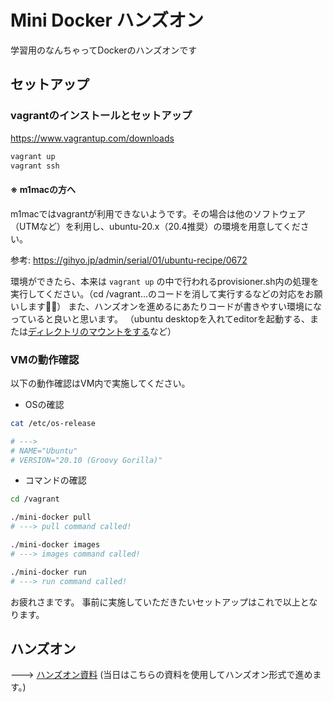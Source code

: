 # Mini Docker ハンズオン
学習用のなんちゃってDockerのハンズオンです

## セットアップ

### vagrantのインストールとセットアップ

https://www.vagrantup.com/downloads

```bash
vagrant up
vagrant ssh
```

#### ※ m1macの方へ
m1macではvagrantが利用できないようです。その場合は他のソフトウェア（UTMなど）を利用し、ubuntu-20.x（20.4推奨）の環境を用意してください。

参考: https://gihyo.jp/admin/serial/01/ubuntu-recipe/0672

環境ができたら、本来は `vagrant up` の中で行われるprovisioner.sh内の処理を実行してください。（cd /vagrant...のコードを消して実行するなどの対応をお願いします🙇‍♀️）
また、ハンズオンを進めるにあたりコードが書きやすい環境になっていると良いと思います。
（ubuntu desktopを入れてeditorを起動する、または[ディレクトリのマウントをする](https://github.com/ShotaOd/mini-docker-handson/blob/master/FORM1MAC.md)など）

### VMの動作確認
以下の動作確認はVM内で実施してください。

- OSの確認

```bash
cat /etc/os-release

# --->
# NAME="Ubuntu"
# VERSION="20.10 (Groovy Gorilla)" 
```

- コマンドの確認

```bash
cd /vagrant

./mini-docker pull
# ---> pull command called!

./mini-docker images
# ---> images command called!

./mini-docker run
# ---> run command called!
```

お疲れさまです。
事前に実施していただきたいセットアップはこれで以上となります。


## ハンズオン
---> [ハンズオン資料](./LESSONS.md) (当日はこちらの資料を使用してハンズオン形式で進めます。)
